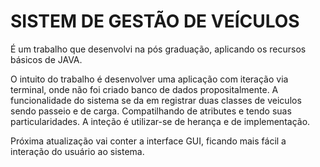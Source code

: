 # SISTEM DE GESTÃO DE VEÍCULOS
 É um trabalho que desenvolvi na pós graduação, aplicando os recursos básicos de JAVA.
 
 O intuito do trabalho é desenvolver uma aplicação com iteração via terminal, onde não foi criado banco de dados propositalmente. A funcionalidade do sistema se da em registrar duas classes de veiculos sendo passeio e de carga. Compatilhando de atributes e tendo suas particularidades. A inteção é utilizar-se de herança e de implementação.
 
 Próxima atualização vai conter a interface GUI, ficando mais fácil a interação do usuário ao sistema.
